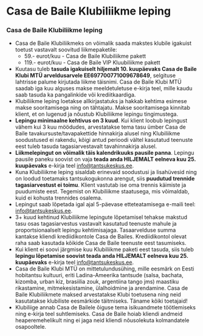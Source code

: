

Casa de Baile Klubiliikme leping
================================


### Casa de Baile Klubiliikme leping


* Casa de Baile Klubiliikmeks on võimalik saada makstes klubile igakuist toetust vastavalt soovitud liikmepaketile:
	+ 59.- eurot/kuu - Casa de Baile Klubiliikme pakett
	+ 119.- eurot/kuu - Casa de Baile VIP Kluubiliikme pakett
* Kuutasu tuleb **tasuda igakuiselt hiljemalt 10. kuupäevaks Casa de Baile Klubi MTÜ arveldusarvele EE697700771009678649**, selgituse lahtrisse palume kirjutada liikme täisnimi. Casa de Baile Klubi MTÜ saadab iga kuu alguses makse meeldetuletuse e-kirja teel, mille kaudu saab tasuda ka pangalinkide või krediitkaardiga.
* Klubiliikme leping loetakse allkirjastatuks ja hakkab kehtima esimese makse sooritamisega ning on tähtajatu. Makse sooritamisega kinnitab klient, et on lugenud ja nõustub Klubiliikme lepingu tingimustega.
* **Lepingu minimaalne kehtivus on 3 kuud**. Kui klient loobub lepingust vähem kui 3 kuu möödudes, arvestatakse tema tasu ümber Casa de Baile tavakursuste/tavapakettide hinnakirja alusel ning Klubiliikme soodustused ei rakendu, kõigi antud perioodi vältel kasutatud teenuste eest tuleb tasuda tagasiarvestavalt tavahinnakirja alusel.
* **Liikmelepingut on võimalik täis kalendrikuuks pausile panna**. Lepingu pausile paneku soovist on vaja **teada anda HILJEMALT eelneva kuu 25. kuupäevaks** e-kirja teel info@tantsukeskus.ee.
* Kuna Klubiliikme leping sisaldab erinevaid soodustusi ja lisahüvesid ning on loodud toetamaks tantsukogukonna arengut, siis **puudutud trennide tagasiarvestust ei toimu**. Klient vastutab ise oma trennis käimiste ja puudumiste eest. Tegemist on Klubiliikme staatusega, mis võimaldab, kuid ei kohusta trennides osalema.
* Lepingut saab lõpetada igal ajal 5-päevase etteteatamisega e-maili teel: info@tantsukeskus.ee.
* 3+ kuud kehtinud Klubiliikme lepingute lõpetamisel tehakse makstud tasu osas tagasiarvestus vastavalt kasutatud teenuste mahule ja proportsionaalselt lepingu kehtimisajaga. Tasaarvelduse summa kantakse kliendi krediidikontole Casa de Bailes. Krediidikontol olevat raha saab kasutada kõikide Casa de Baile teenuste eest tasumiseks.
* Kui klient ei soovi järgmise kuu Klubiliikme paketi eest tasuda, siis tuleb **lepingu lõpetamise soovist teada anda HILJEMALT eelneva kuu 25. kuupäevaks** e-kirja teel info@tantsukeskus.ee.
* Casa de Baile Klubi MTÜ on mittetulundusühing, mille eesmärk on Eesti hobitantsu kultuuri, eriti Ladina-Ameerika tantsude (salsa, bachata, kizomba, urban kiz, brasiilia zouk, argentiina tango jms) maastiku rikastamine, mitmekesistamine, ülalhoidmine ja arendamine. Casa de Baile Klubiliikmete maksed arvestatakse Klubi toetusena ning neid kasutatakse klubiliste eesmärkide täitmiseks. Täname kõiki toetajaid!
* Klubiliige annab Casa de Bailele õiguse tema isikuandmete töötlemiseks ning e-kirja teel suhtlemiseks. Casa de Baile hoiab kliendi andmeid heaperemehelikult ning ei jaga neid kliendi nõusolekuta kolmandatele osapooltele.





